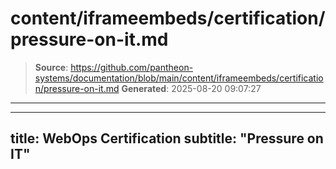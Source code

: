 # content/iframeembeds/certification/pressure-on-it.md

> **Source**: https://github.com/pantheon-systems/documentation/blob/main/content/iframeembeds/certification/pressure-on-it.md
> **Generated**: 2025-08-20 09:07:27

---

---
title: WebOps Certification
subtitle: "Pressure on IT"
---

<Partial file="certification-guide/pressure-on-it.md" />
